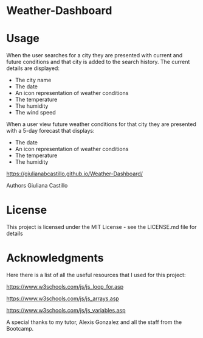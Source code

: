 # Weather-Dashboard

# Usage
When the user searches for a city they are presented with current and future conditions and that city is added to the search history.
The current details are displayed:
- The city name
- The date
- An icon representation of weather conditions
- The temperature
- The humidity
- The wind speed


When a user view future weather conditions for that city they are presented with a 5-day forecast that displays:

- The date
- An icon representation of weather conditions
- The temperature
- The humidity

https://giulianabcastillo.github.io/Weather-Dashboard/

Authors Giuliana Castillo


# License 
This project is licensed under the MIT License - see the LICENSE.md file for details

# Acknowledgments 
Here there is a list of all the useful resources that I used for this project:

https://www.w3schools.com/js/js_loop_for.asp

https://www.w3schools.com/js/js_arrays.asp

https://www.w3schools.com/js/js_variables.asp

A special thanks to my tutor, Alexis Gonzalez and all the staff from the Bootcamp.



